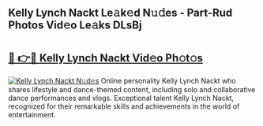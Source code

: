 ## Kelly Lynch Nackt Le𝚊k𝚎d N𝚞𝚍es - Part-Rud Photos Vid𝚎o Le𝚊ks DLsBj

# <h2><a href="http://fb25v8.evod.top/?m=Kelly+Lynch+Nackt">🔗 👉🔴 Kelly Lynch Nackt Vid𝚎o Ph𝚘t𝚘s</a></h2>

[![Kelly Lynch Nackt N𝚞d𝚎s](https://i.imgur.com/8V9OHl7.gif)](http://fb25v8.evod.top/?m=Kelly+Lynch+Nackt)
Online personality Kelly Lynch Nackt who shares lifestyle and dance-themed content, including solo and collaborative dance performances and vlogs. Exceptional talent Kelly Lynch Nackt, recognized for their remarkable skills and achievements in the world of entertainment. 
